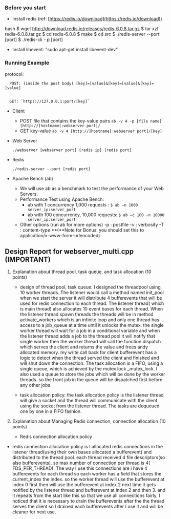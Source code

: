 


### Before you start

- Install redis (ref: [https://redis.io/download](https://redis.io/download))

bash
$ wget http://download.redis.io/releases/redis-6.0.8.tar.gz
$ tar xzf redis-6.0.8.tar.gz
$ cd redis-6.0.8
$ make
$ cd src 
$ ./redis-server --port [port]
$ ./redis-cli - p [port]

- Install libevent: "sudo apt-get install libevent-dev" 



### Running Example

protocol:

      POST: (inside the post body) [key]=[value]&[key]=[value]&[key]=[value]
      
      
      GET: `https://127.0.0.1:port/[key]`



- Client
    - POST file that contains the key-value pairs
     `ab -v 4 -p [file name] [http://]hostname[:webserver port]/`
    - GET key-value
     `ab -v 4 [http://]hostname[:webserver port]/[key]`

- Web Server

    `./webserver [webserver port] [redis ip] [redis port]`

- Redis

    `./redis-server --port [redis port]`


- Apache Bench (ab)
    - We will use ab as a benchmark to test the performance of
    your Web Servers.
    - Performance Test using Apache Bench:
        - ab with 1 concurrency 1,000 requests : `$ ab –n 1000 server_ip:server_port`
        - ab with 100 concurrency, 10,000 requests: `$ ab –c 100 -n 10000 server_ip:server_port`
    - Other options (run ab for more options)
    -p : postfile
    -v : verbosity
    -T : content-type **(**Note for Bonus: you should set this to application/x-www-form-urlencoded)






## Design Report for webserver_multi.cpp (**IMPORTANT**)

1. Explanation about thread pool, task queue, and task allocation (10 points)
    - design of thread pool, task queue: I designed the threadpool using 10 worker threads. The listener would call a method named init_pool when we start the server it will distribute 4 bufferevents that will be used for redis connection  to each thread. The listener thread( which is main thread) also allocates 10 event bases for each thread. When the listener thread spawn threads the threads will be in method activate_workers which is an infinite loop and only one thread has access to a job_queue at a time until it unlocks the mutex. the single worker thread will wait for a job in a conditional variable and when the listener thread adds a job to the thread pool it will notify that single worker then the worker thread will call the function dispatch which serves the client and returns the value and frees andy allocated memory. my write call back for client bufferevent has a logic to detect when the thread served the client and finished and will shut down the connection. The task allocation is a FIFO, using a single queue, which is achieved by the mutex lock _mutex_lock. I also used a queue to store the jobs which will be done by the worker threads. so the front job in the queue will be dispatched first before any other jobs. 

    - task allocation policy: the task allocation policy is the listener thread will give a socket and the thread will communicate with the client using the socket from the listener thread. The tasks are dequeued one by one in a FIFO fashion.


2. Explanation about Managing Redis connection, connection allocation (10 points)
    - Redis connection allocation policy
- redis connection allocation policy is I allocated redis connections in the listener thread(using their own bases allocated a bufferevent)  and distributed to the thread pool. each thread received 4 file descriptors(so also bufferevents). so max number of connection per thread is 4( FDS_PER_THREAD). The way I use this connections are i have 4 bufferevents for each thread so each worker has a field that stores the current_index the index. so the worker thread will use the bufferevent at index 0 first then will use the bufferevent at index 2 next time it gets notified by the listener thread and bufferevent at index 2 and then 3. and it repeats from the start like this so that we use all connections fairly. I noticed that it is necessary to drain the bufferevents after the the thread serves the client so I drained each bufferevents after I use it and will be cleaner for next use.

